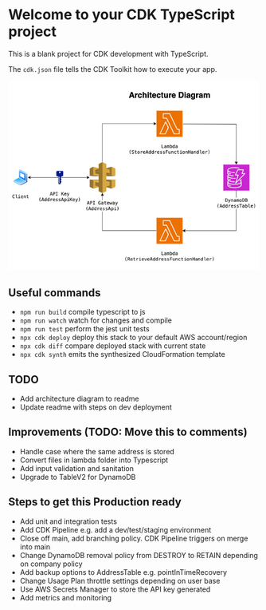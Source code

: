# Welcome to your CDK TypeScript project

This is a blank project for CDK development with TypeScript.

The `cdk.json` file tells the CDK Toolkit how to execute your app.

![serveless-aws-architecture-diagram](./public/serverless-aws.jpg)

## Useful commands

* `npm run build`   compile typescript to js
* `npm run watch`   watch for changes and compile
* `npm run test`    perform the jest unit tests
* `npx cdk deploy`  deploy this stack to your default AWS account/region
* `npx cdk diff`    compare deployed stack with current state
* `npx cdk synth`   emits the synthesized CloudFormation template

## TODO
- Add architecture diagram to readme
- Update readme with steps on dev deployment

## Improvements (TODO: Move this to comments)
- Handle case where the same address is stored
- Convert files in lambda folder into Typescript
- Add input validation and sanitation
- Upgrade to TableV2 for DynamoDB

## Steps to get this Production ready
- Add unit and integration tests
- Add CDK Pipeline e.g. add a dev/test/staging environment
- Close off main, add branching policy. CDK Pipeline triggers on merge into main
- Change DynamoDB removal policy from DESTROY to RETAIN depending on company policy
- Add backup options to AddressTable e.g. pointInTimeRecovery
- Change Usage Plan throttle settings depending on user base
- Use AWS Secrets Manager to store the API key generated
- Add metrics and monitoring
